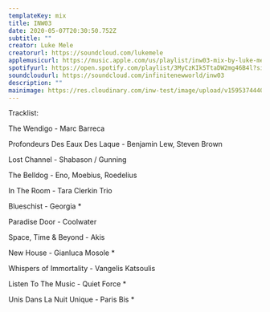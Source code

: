 ```yaml
---
templateKey: mix
title: INW03
date: 2020-05-07T20:30:50.752Z
subtitle: ""
creator: Luke Mele
creatorurl: https://soundcloud.com/lukemele
applemusicurl: https://music.apple.com/us/playlist/inw03-mix-by-luke-mele/pl.u-xRakTk3mzAZ
spotifyurl: https://open.spotify.com/playlist/3MyCzKIk5TtaDW2mg46B4l?si=gADlj7HuQkic1qi128MzsA
soundcloudurl: https://soundcloud.com/infinitenewworld/inw03
description: ""
mainimage: https://res.cloudinary.com/inw-test/image/upload/v1595374440/inw-test-site/inw03.jpg
---
```

Tracklist:

The Wendigo - Marc Barreca

Profondeurs Des Eaux Des Laque - Benjamin Lew, Steven Brown

Lost Channel - Shabason / Gunning

The Belldog - Eno, Moebius, Roedelius

In The Room - Tara Clerkin Trio

Blueschist - Georgia *

Paradise Door - Coolwater

Space, Time & Beyond - Akis

New House - Gianluca Mosole *

Whispers of Immortality - Vangelis Katsoulis

Listen To The Music - Quiet Force *

Unis Dans La Nuit Unique - Paris Bis *
